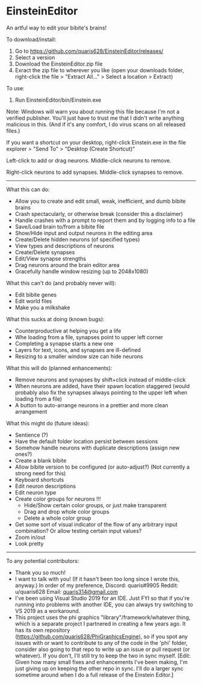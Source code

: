# EinsteinEditor
An artful way to edit your bibite's brains!

To download/install:
 1. Go to https://github.com/quaris628/EinsteinEditor/releases/
 2. Select a version
 3. Download the EinsteinEditor.zip file
 4. Exract the zip file to wherever you like (open your downloads folder, right-click the file > "Extract All..." > Select a location > Extract)

To use:
 1. Run EinsteinEditor/bin/Einstein.exe
   
Note: Windows will warn you about running this file because I'm not a verified publisher. You'll just have to trust me that I didn't write anything malicious in this.
(And if it's any comfort, I do virus scans on all released files.)

If you want a shortcut on your desktop, right-click Einstein.exe in the file explorer > "Send To" > "Desktop (Create Shortcut)"

Left-click to add or drag neurons. Middle-click neurons to remove.

Right-click neurons to add synapses. Middle-click synapses to remove.

 -----

What this can do:
 - Allow you to create and edit small, weak, inefficient, and dumb bibite brains
 - Crash spectacularly, or otherwise break (consider this a disclaimer)
 - Handle crashes with a prompt to report them and by logging info to a file
 - Save/Load brain to/from a bibite file
 - Show/Hide input and output neurons in the editing area
 - Create/Delete hidden neurons (of specified types)
 - View types and descriptions of neurons
 - Create/Delete synapses
 - Edit/View synapse strengths
 - Drag neurons around the brain editor area
 - Gracefully handle window resizing (up to 2048x1080)

What this can't do (and probably never will):
 - Edit bibite genes
 - Edit world files
 - Make you a milkshake

What this sucks at doing (known bugs):
 - Counterproductive at helping you get a life
 - Whe loading from a file, synapses point to upper left corner
 - Completing a synapse starts a new one
 - Layers for text, icons, and synapses are ill-defined
 - Resizing to a smaller window size can hide neurons

What this will do (planned enhancements):
 - Remove neurons and synapses by shift+click instead of middle-click
 - When neurons are added, have their spawn location staggered (would probably also fix the synapses always pointing to the upper left when loading from a file)
 - A button to auto-arrange neurons in a prettier and more clean arrangement

What this might do (future ideas):
 - Sentience (?)
 - Have the default folder location persist between sessions
 - Somehow handle neurons with duplicate descriptions (assign new ones?)
 - Create a blank bibite
 - Allow bibite version to be configured (or auto-adjust?) (Not currently a strong need for this)
 - Keyboard shortcuts
 - Edit neuron descriptions
 - Edit neuron type
 - Create color groups for neurons !!!
    - Hide/Show certain color groups, or just make transparent
	- Drag and drop whole color groups
	- Delete a whole color group
 - Get some sort of visual indicator of the flow of any arbitrary input combination? Or allow testing certain input values?
 - Zoom in/out
 - Look pretty
 
 -----

To any potential contributors:
 - Thank you so much!
 - I want to talk with you! (If it hasn't been too long since I wrote this, anyway.) In order of my preference, Discord: quaris#9905 Reddit: u/quaris628 Email: quaris314@gmail.com
 - I've been using Visual Studio 2019 for an IDE. Just FYI so that if you're running into problems with another IDE, you can always try switching to VS 2019 as a workaround.
 - This project uses the phi graphics "library"/framework/whatever thing, which is a separate project I partnered in creating a few years ago. It has its own repository (https://github.com/quaris628/PhiGraphicsEngine), so if you spot any issues with or want to contribute to any of the code in the 'phi' folder, consider also going to that repo to write up an issue or pull request (or whatever). If you don't, I'll still try to keep the two in sync myself. [Edit: Given how many small fixes and enhancements I've been making, I'm just giving up on keeping the other repo in sync. I'll do a larger sync sometime around when I do a full release of the Einstein Editor.]
